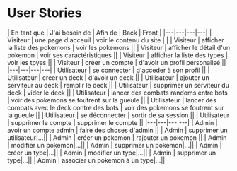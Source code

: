# User Stories

| En tant que | J'ai besoin de | Afin de | Back | Front |
|---|---|---|---|
| Visiteur | une page d'acceuil | voir le contenu du site |  |
| Visiteur | afficher la liste des pokemons | voir les pokemons ||
| Visiteur | afficher le détail d'un pokemon | voir ses caractéristiques ||
| Visiteur | afficher la liste des types  | voir les tpyes ||
| Visiteur | créer un compte | d'avoir un profil personalisé ||
|---|---|---|---|
| Utilisateur | se connecter | d'acceder à son profil ||
| Utilisateur | creer un deck | d'avoir un deck ||
| Utilisateur | ajouter un serviteur au deck | remplir le deck ||
| Utilisateur | supprimer un serviteur du deck | vider le deck ||
| Utilisateur | lancer des combats randoms entre bots | voir des pokemons se foutrent sur la gueule ||
| Utilisateur | lancer des combats avec le deck contre des bots | voir des pokemons se foutrent sur la gueule ||
| Utilisateur | se déconnecter | sortir de sa session ||
| Utilisateur | supprimer le compte | supprimer le compte ||
|---|---|---|---|
| Admin | avoir un compte admin | faire des choses d'admin ||
| Admin | supprimer un utilisateur|...||
| Admin | créer un pokemon | rajouter un pokemon ||
| Admin | modifier un pokemon|...||
| Admin | supprimer un pokemon|...||
| Admin | créer un type|...||
| Admin | modifier un type|...||
| Admin | supprimer un type|...||
| Admin | associer un pokemon à un type|...||